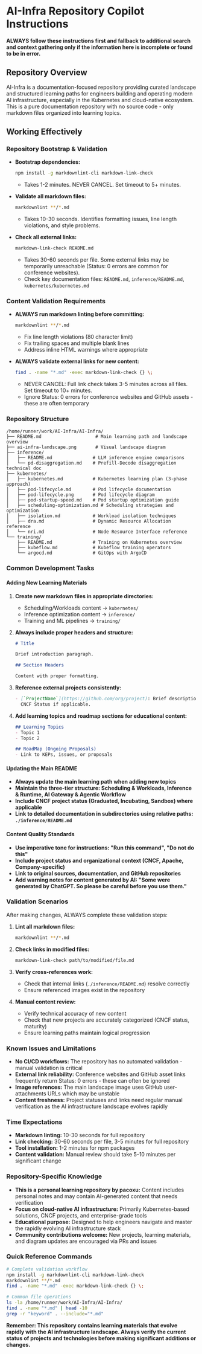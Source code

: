 # AI-Infra Repository Copilot Instructions

**ALWAYS follow these instructions first and fallback to additional search and
context gathering only if the information here is incomplete or found to be in
error.**

## Repository Overview

AI-Infra is a documentation-focused repository providing curated landscape and
structured learning paths for engineers building and operating modern AI
infrastructure, especially in the Kubernetes and cloud-native ecosystem. This
is a pure documentation repository with no source code - only markdown files
organized into learning topics.

## Working Effectively

### Repository Bootstrap & Validation

- **Bootstrap dependencies:**

  ```bash
  npm install -g markdownlint-cli markdown-link-check
  ```

  - Takes 1-2 minutes. NEVER CANCEL. Set timeout to 5+ minutes.

- **Validate all markdown files:**

  ```bash
  markdownlint **/*.md
  ```

  - Takes 10-30 seconds. Identifies formatting issues, line length
    violations, and style problems.

- **Check all external links:**

  ```bash
  markdown-link-check README.md
  ```

  - Takes 30-60 seconds per file. Some external links may be temporarily
    unreachable (Status: 0 errors are common for conference websites).
  - Check key documentation files: `README.md`, `inference/README.md`,
    `kubernetes/kubernetes.md`

### Content Validation Requirements

- **ALWAYS run markdown linting before committing:**

  ```bash
  markdownlint **/*.md
  ```

  - Fix line length violations (80 character limit)
  - Fix trailing spaces and multiple blank lines
  - Address inline HTML warnings where appropriate

- **ALWAYS validate external links for new content:**

  ```bash
  find . -name "*.md" -exec markdown-link-check {} \;
  ```

  - NEVER CANCEL: Full link check takes 3-5 minutes across all files.
    Set timeout to 10+ minutes.
  - Ignore Status: 0 errors for conference websites and GitHub assets -
    these are often temporary

### Repository Structure

```text
/home/runner/work/AI-Infra/AI-Infra/
├── README.md                    # Main learning path and landscape overview
├── ai-infra-landscape.png       # Visual landscape diagram
├── inference/
│   ├── README.md               # LLM inference engine comparisons
│   └── pd-disaggregation.md    # Prefill-Decode disaggregation technical doc
├── kubernetes/
│   ├── kubernetes.md           # Kubernetes learning plan (3-phase approach)
│   ├── pod-lifecycle.md        # Pod lifecycle documentation
│   ├── pod-lifecycle.png       # Pod lifecycle diagram
│   ├── pod-startup-speed.md    # Pod startup optimization guide
│   ├── scheduling-optimization.md # Scheduling strategies and optimization
│   ├── isolation.md            # Workload isolation techniques
│   ├── dra.md                  # Dynamic Resource Allocation reference
│   └── nri.md                  # Node Resource Interface reference
└── training/
    ├── README.md               # Training on Kubernetes overview
    ├── kubeflow.md             # Kubeflow training operators
    └── argocd.md               # GitOps with ArgoCD
```

### Common Development Tasks

#### Adding New Learning Materials

1. **Create new markdown files in appropriate directories:**
   - Scheduling/Workloads content → `kubernetes/`
   - Inference optimization content → `inference/`
   - Training and ML pipelines → `training/`

2. **Always include proper headers and structure:**

   ```markdown
   # Title
   
   Brief introduction paragraph.
   
   ## Section Headers
   
   Content with proper formatting.
   ```

3. **Reference external projects consistently:**

   ```markdown
   - [`ProjectName`](https://github.com/org/project): Brief description.
     CNCF Status if applicable.
   ```

4. **Add learning topics and roadmap sections for educational content:**

   ```markdown
   ## Learning Topics
   - Topic 1
   - Topic 2
   
   ## RoadMap (Ongoing Proposals)
   - Link to KEPs, issues, or proposals
   ```

#### Updating the Main README

- **Always update the main learning path when adding new topics**
- **Maintain the three-tier structure: Scheduling & Workloads, Inference &
  Runtime, AI Gateway & Agentic Workflow**
- **Include CNCF project status (Graduated, Incubating, Sandbox) where
  applicable**
- **Link to detailed documentation in subdirectories using relative paths:
  `./inference/README.md`**

#### Content Quality Standards

- **Use imperative tone for instructions: "Run this command", "Do not do this"**
- **Include project status and organizational context (CNCF, Apache,
  Company-specific)**
- **Link to original sources, documentation, and GitHub repositories**
- **Add warning notes for content generated by AI: "Some were generated by
  ChatGPT. So please be careful before you use them."**

### Validation Scenarios

After making changes, ALWAYS complete these validation steps:

1. **Lint all markdown files:**

   ```bash
   markdownlint **/*.md
   ```

2. **Check links in modified files:**

   ```bash
   markdown-link-check path/to/modified/file.md
   ```

3. **Verify cross-references work:**
   - Check that internal links (`./inference/README.md`) resolve correctly
   - Ensure referenced images exist in the repository

4. **Manual content review:**
   - Verify technical accuracy of new content
   - Check that new projects are accurately categorized (CNCF status, maturity)
   - Ensure learning paths maintain logical progression

### Known Issues and Limitations

- **No CI/CD workflows:** The repository has no automated validation -
  manual validation is critical
- **External link reliability:** Conference websites and GitHub asset links
  frequently return Status: 0 errors - these can often be ignored
- **Image references:** The main landscape image uses GitHub user-attachments
  URLs which may be unstable
- **Content freshness:** Project statuses and links need regular manual
  verification as the AI infrastructure landscape evolves rapidly

### Time Expectations

- **Markdown linting:** 10-30 seconds for full repository
- **Link checking:** 30-60 seconds per file, 3-5 minutes for full repository
- **Tool installation:** 1-2 minutes for npm packages
- **Content validation:** Manual review should take 5-10 minutes per
  significant change

### Repository-Specific Knowledge

- **This is a personal learning repository by pacoxu:** Content includes
  personal notes and may contain AI-generated content that needs verification
- **Focus on cloud-native AI infrastructure:** Primarily Kubernetes-based
  solutions, CNCF projects, and enterprise-grade tools
- **Educational purpose:** Designed to help engineers navigate and master the
  rapidly evolving AI infrastructure stack
- **Community contributions welcome:** New projects, learning materials, and
  diagram updates are encouraged via PRs and issues

### Quick Reference Commands

```bash
# Complete validation workflow
npm install -g markdownlint-cli markdown-link-check
markdownlint **/*.md
find . -name "*.md" -exec markdown-link-check {} \;

# Common file operations
ls -la /home/runner/work/AI-Infra/AI-Infra/
find . -name "*.md" | head -10
grep -r "keyword" . --include="*.md"
```

**Remember: This repository contains learning materials that evolve rapidly with
the AI infrastructure landscape. Always verify the current status of projects
and technologies before making significant additions or changes.**
